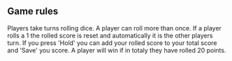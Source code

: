 ## Game rules

Players take turns rolling dice.
A player can roll more than once.
If a player rolls a 1 the rolled score is reset and automatically it is the other players turn.
If you press 'Hold' you can add your rolled score to your total score and 'Save' you score.
A player will win if in totaly they have rolled 20 points.
